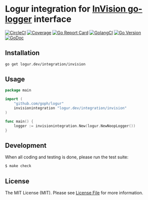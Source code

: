 # Logur integration for [InVision go-logger](https://github.com/InVisionApp/go-logger) interface

[![CircleCI](https://circleci.com/gh/logur/integration-invision.svg?style=svg)](https://circleci.com/gh/logur/integration-invision)
[![Coverage](https://gocover.io/_badge/logur.dev/integration/invision)](https://gocover.io/logur.dev/integration/invision)
[![Go Report Card](https://goreportcard.com/badge/logur.dev/integration/invision?style=flat-square)](https://goreportcard.com/report/logur.dev/integration/invision)
[![GolangCI](https://golangci.com/badges/github.com/logur/integration-invision.svg)](https://golangci.com/r/github.com/logur/integration-invision)
[![Go Version](https://img.shields.io/badge/go%20version-%3E=1.11-61CFDD.svg?style=flat-square)](https://github.com/logur/integration-invision)
[![GoDoc](http://img.shields.io/badge/godoc-reference-5272B4.svg?style=flat-square)](https://godoc.org/logur.dev/integration/invision)


## Installation

```bash
go get logur.dev/integration/invision
```


## Usage

```go
package main

import (
	"github.com/goph/logur"
	invisionintegration "logur.dev/integration/invision"
)

func main() {
	logger := invisionintegration.New(logur.NewNoopLogger())
}
```


## Development

When all coding and testing is done, please run the test suite:

``` bash
$ make check
```


## License

The MIT License (MIT). Please see [License File](LICENSE) for more information.
